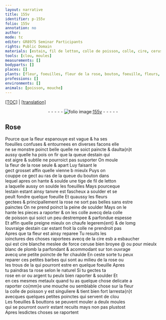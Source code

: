 ```yaml
---
layout: narrative
title: 155v
identifier: p-155v
folio: 155v
annotation: no
author:
mode: tc
editor: GR8975 Seminar Participants
rights: Public Domain
materials: [estain, fil de letton, colle de poisson, colle, cire, ceruse, blanc de plomb, fer, or, argent, metaulx]
tools: [clou, moules]
measurements: []
bodyparts: []
places: []
plants: [fleur, foeuilles, fleur de la rose, bouton, foeuille, fleurs, rose, bouttons]
professions: []
environments: []
animals: [poisson, mouche]
---
```


<p><a href="{{ site.baseurl }}/diplomatic/" target="_blank">[TOC]</a> | <a href="{{ site.baseurl }}/texts/p-155v_tl/ target="_blank"">[translation]</a></p><div class="folio" align="center">- - - - - <a href="http://gallica.bnf.fr/ark:/12148/btv1b10500001g/f316.item.r=" target="_blank"><img src="https://cu-mkp.github.io/2017-workshop-edition/assets/photo-icon.png" alt="folio image: " style="display:inline-block; margin-bottom:-3px;"/>155v</a> - - - - - </div>  
  

## Rose

 
Pource que la <span class="pa">fleur</span> espanouye est vague & ha ses<br/> <span class="pa">foeuilles</span> confuses & entournees en diverses facons elle<br/> ne se monstre poinct belle quelle ne soict paincte & daulta{n}t<br/> aussy quelle ha pois <span class="del">on fir</span> que la queue d<span class="m">estain</span> qui<br/> est aigre & subtile ne pourroict pas susporter On moule<br/> la <span class="pa">fleur de la rose</span> seule & apart Luy faisant le<br/> gect grosset affin quelle vienne <span class="del">b</span> mieulx Puys on<br/> couppe ce gect au ras de la queue du <span class="pa">bouton</span> dans<br/> lequel apres on hante & soulde une tige de <span class="m">fil de letton</span><br/> a laquelle aussy on soulde les <span class="pa">foeuilles</span> Mays pourceque<br/> l<span class="m">estain</span> estant ainsy tanvre est fascheux a soulder et se<br/> peult fondre quelque <span class="pa">foeuille</span> Et quaussy les <span class="pa">fleurs</span><br/> gectees & principallement la <span class="pa">rose</span> ne sort pas belles sans estre<br/> painctes On ne prend poinct la peine de soulder Mays on <span class="del">le</span> <br/> hante les pieces a raporter & on les colle avecq dela <span class="m">colle<br/> de <span class="al">poisson</span></span> qui soict un peu destrempee & parfondue espesse<br/> Et affin quelle preigne mieulx on chaufe legerem{ent} & de lomg<br/> louvraige d<span class="m">estain</span> car estant froit la <span class="m">colle</span> ne prendroit pas<br/> Apres que ta <span class="pa">fleur</span> est ainsy reparee Tu resuits les<br/> ioinctures des choses raportees avecq de la <span class="m">cire</span> <span class="del">esb</span> a esbaucher<br/> qui est <span class="m">cire</span> blanche meslee de force <span class="m">ceruse</span> bien broyee @ ou pour mieulx<br/> <span class="m">blanc de plomb</span> la parfondant & acommodant sur ton ouvrage<br/> avecq une petite poincte de <span class="m">fer</span> chaulde En ceste sorte tu peux<br/> reparer ces petites barbes qui sont au milieu de la <span class="pa">rose</span> ou<br/> les trous <span class="del">de la</span> qui pourront estre en quelque <span class="pa">foeuille</span> Apres<br/> tu paindras ta <span class="pa">rose</span> selon le naturel Si tu gectes ta<br/> <span class="pa">rose</span> en <span class="m">or</span> ou <span class="m">argent</span> tu peulx bien raporter & soulder Et<br/> en ces mesmes <span class="m">metaulx</span> quand tu as quelque chose delicate a<br/> raporter co{mm}e une <span class="al">mouche</span> ou semblable chose sur la <span class="pa">fleur</span><br/> la <span class="m">colle de <span class="al">poisson</span></span> y est singuliere & tient bien fort larresta{n}t<br/> avecques quelques petites poinctes qui servent de <span class="tl">clou</span><br/> Les <span class="pa">foeuilles</span> & <span class="pa">bouttons</span> se peuvent mouler a deulx <span class="tl">moules</span><br/> qui se pourront ouvrir estant recuits mays non pas plustost<br/> Apres lesdictes choses se raportent
 
